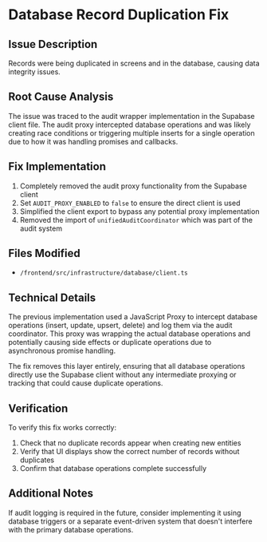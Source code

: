 # Database Record Duplication Fix

## Issue Description
Records were being duplicated in screens and in the database, causing data integrity issues.

## Root Cause Analysis
The issue was traced to the audit wrapper implementation in the Supabase client file. The audit proxy intercepted database operations and was likely creating race conditions or triggering multiple inserts for a single operation due to how it was handling promises and callbacks.

## Fix Implementation
1. Completely removed the audit proxy functionality from the Supabase client
2. Set `AUDIT_PROXY_ENABLED` to `false` to ensure the direct client is used
3. Simplified the client export to bypass any potential proxy implementation
4. Removed the import of `unifiedAuditCoordinator` which was part of the audit system

## Files Modified
- `/frontend/src/infrastructure/database/client.ts`

## Technical Details
The previous implementation used a JavaScript Proxy to intercept database operations (insert, update, upsert, delete) and log them via the audit coordinator. This proxy was wrapping the actual database operations and potentially causing side effects or duplicate operations due to asynchronous promise handling.

The fix removes this layer entirely, ensuring that all database operations directly use the Supabase client without any intermediate proxying or tracking that could cause duplicate operations.

## Verification
To verify this fix works correctly:
1. Check that no duplicate records appear when creating new entities
2. Verify that UI displays show the correct number of records without duplicates
3. Confirm that database operations complete successfully

## Additional Notes
If audit logging is required in the future, consider implementing it using database triggers or a separate event-driven system that doesn't interfere with the primary database operations.
